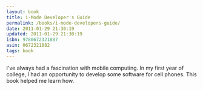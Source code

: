 ```yaml
---
layout: book
title: i-Mode Developer's Guide
permalink: /books/i-mode-developers-guide/
date: 2011-01-29 21:30:19
updated: 2011-01-29 21:30:19
isbn: 9780672321887
asin: 0672321882
tags: book
---
```

I've always had a fascination with mobile computing. In my first year of
college, I had an opportunity to develop some software for cell phones. This
book helped me learn how.
